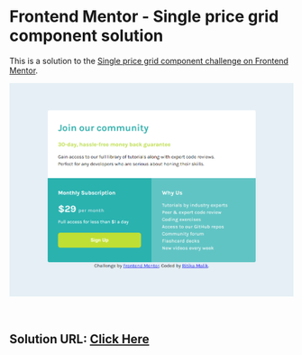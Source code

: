 # Frontend Mentor - Single price grid component solution

This is a solution to the [Single price grid component challenge on Frontend Mentor](https://www.frontendmentor.io/challenges/single-price-grid-component-5ce41129d0ff452fec5abbbc).

![](./Screenshot.png)

<br>

## Solution URL: [Click Here](https://github.com/ritika728/Single-Price-Grid-Component.git)


